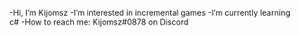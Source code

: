 -Hi, I’m Kijomsz
-I’m interested in incremental games
-I’m currently learning c#
-How to reach me: Kijomsz#0878 on Discord
